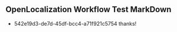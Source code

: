 ## OpenLocalization Workflow Test MarkDown
* 542e19d3-de7d-45df-bcc4-a71f921c5754 
thanks!<!--HONumber=Mar16_HO3-->
